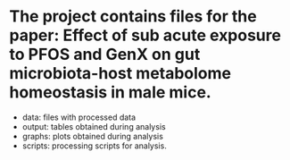 # The project contains files for the paper: Effect of sub acute exposure to PFOS and GenX on gut microbiota-host metabolome homeostasis in male mice.

- data: files with processed data
- output: tables obtained during analysis
- graphs: plots obtained during analysis
- scripts: processing scripts for analysis.
